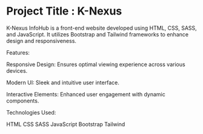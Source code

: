 
# Project Title : K-Nexus


K-Nexus InfoHub is a front-end website developed using HTML, CSS, SASS, and JavaScript. It utilizes Bootstrap and Tailwind frameworks to enhance design and responsiveness.

Features:

Responsive Design: Ensures optimal viewing experience across various devices.

Modern UI: Sleek and intuitive user interface.

Interactive Elements: Enhanced user engagement with dynamic components.

Technologies Used:

HTML
CSS
SASS
JavaScript
Bootstrap
Tailwind

